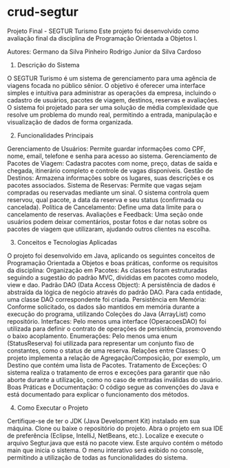 # crud-segtur

Projeto Final - SEGTUR Turismo
Este projeto foi desenvolvido como avaliação final da disciplina de Programação Orientada a Objetos I.

Autores:
Germano da Silva Pinheiro 
Rodrigo Junior da Silva Cardoso 

1. Descrição do Sistema

O SEGTUR Turismo é um sistema de gerenciamento para uma agência de viagens focada no público sênior. O objetivo é oferecer uma interface simples e intuitiva para administrar as operações da empresa, incluindo o cadastro de usuários, pacotes de viagem, destinos, reservas e avaliações.
O sistema foi projetado para ser uma solução de média complexidade que resolve um problema do mundo real, permitindo a entrada, manipulação e visualização de dados de forma organizada.

2. Funcionalidades Principais

Gerenciamento de Usuários: Permite guardar informações como CPF, nome, email, telefone e senha para acesso ao sistema.
Gerenciamento de Pacotes de Viagem: Cadastra pacotes com nome, preço, datas de saída e chegada, itinerário completo e controle de vagas disponíveis.
Gestão de Destinos: Armazena informações sobre os lugares, suas descrições e os pacotes associados.
Sistema de Reservas: Permite que vagas sejam compradas ou reservadas mediante um sinal. O sistema controla quem reservou, qual pacote, a data da reserva e seu status (confirmada ou cancelada).
Política de Cancelamento: Define uma data limite para o cancelamento de reservas.
Avaliações e Feedback: Uma seção onde usuários podem deixar comentários, postar fotos e dar notas sobre os pacotes de viagem que utilizaram, ajudando outros clientes na escolha.

3. Conceitos e Tecnologias Aplicadas

O projeto foi desenvolvido em Java, aplicando os seguintes conceitos de Programação Orientada a Objetos e boas práticas, conforme os requisitos da disciplina:
Organização em Pacotes: As classes foram estruturadas seguindo a sugestão do padrão MVC, divididas em pacotes como modelo, view e dao.
Padrão DAO (Data Access Object): A persistência de dados é abstraída da lógica de negócio através do padrão DAO. Para cada entidade, uma classe DAO correspondente foi criada.
Persistência em Memória: Conforme solicitado, os dados são mantidos em memória durante a execução do programa, utilizando Coleções do Java (ArrayList) como repositório.
Interfaces: Pelo menos uma interface (OperacoesDAO) foi utilizada para definir o contrato de operações de persistência, promovendo o baixo acoplamento.
Enumerações: Pelo menos uma enum (StatusReserva) foi utilizada para representar um conjunto fixo de constantes, como o status de uma reserva.
Relações entre Classes: O projeto implementa a relação de Agregação/Composição, por exemplo, um Destino que contém uma lista de Pacotes.
Tratamento de Exceções: O sistema realiza o tratamento de erros e exceções para garantir que não aborte durante a utilização, como no caso de entradas inválidas do usuário.
Boas Práticas e Documentação: O código segue as convenções do Java e está documentado para explicar o funcionamento dos métodos.

4. Como Executar o Projeto

Certifique-se de ter o JDK (Java Development Kit) instalado em sua máquina.
Clone ou baixe o repositório do projeto.
Abra o projeto em sua IDE de preferência (Eclipse, IntelliJ, NetBeans, etc.).
Localize e execute o arquivo Segtur.java que está no pacote view. Este arquivo contém o método main que inicia o sistema.
O menu interativo será exibido no console, permitindo a utilização de todas as funcionalidades do sistema.